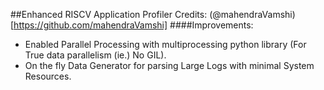 ##Enhanced RISCV Application Profiler
Credits: (@mahendraVamshi)[https://github.com/mahendraVamshi]
####Improvements:
 - Enabled Parallel Processing with multiprocessing python library (For True data parallelism (ie.) No GIL).
 - On the fly Data Generator for parsing Large Logs with minimal System Resources.
